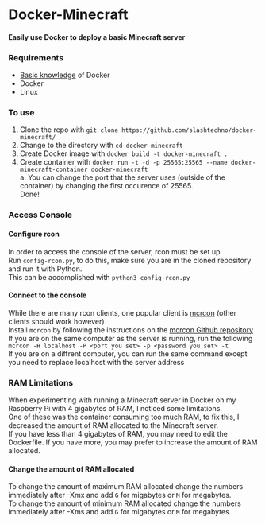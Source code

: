 # Docker-Minecraft
#### Easily use Docker to deploy a basic Minecraft server  
### Requirements
* [Basic knowledge](https://www.youtube.com/watch?v=eGz9DS-aIeY) of Docker
* Docker
* Linux

### To use
1. Clone the repo with `git clone https://github.com/slashtechno/docker-minecraft/`
2. Change to the directory with `cd docker-minecraft`
3. Create Docker image with `docker build -t docker-minecraft .`
4. Create container with `docker run -t -d -p 25565:25565 --name docker-minecraft-container docker-minecraft`  
  a. You can change the port that the server uses (outside of the container) by changing the first occurence of 25565.  
Done!

### Access Console  
#### Configure rcon  
In order to access the console of the server, rcon must be set up.  
Run `config-rcon.py`, to do this, make sure you are in the cloned repository and run it with Python.  
This can be accomplished with `python3 config-rcon.py`
#### Connect to the console  
While there are many rcon clients, one popular client is [mcrcon](https://github.com/Tiiffi/mcrcon) (other clients should work however)  
Install `mcrcon` by following the instructions on the [mcrcon Github repository](https://github.com/Tiiffi/mcrcon)  
If you are on the same computer as the server is running, run the following    
`mcrcon -H localhost -P <port you set> -p <password you set> -t`  
If you are on a diffrent computer, you can run the same command except you need to replace localhost with the server address

### RAM Limitations  
When experimenting with running a Minecraft server in Docker on my Raspberry Pi with 4 gigabytes of RAM, I noticed some limitations.  
One of these was the container consuming too much RAM, to fix this, I decreased the amount of RAM allocated to the Minecraft server.  
If you have less than 4 gigabytes of RAM, you may need to edit the Dockerfile. If you have more, you may prefer to increase the amount of RAM allocated.  
#### Change the amount of RAM allocated  
To change the amount of maximum RAM allocated change the numbers immediately after -Xmx and add `G` for migabytes or `M` for megabytes.  
To change the amount of minimum RAM allocated change the numbers immediately after -Xms and add `G` for migabytes or `M` for megabytes.  
